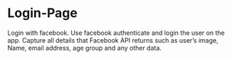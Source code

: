 # Login-Page
 Login with facebook. Use facebook authenticate and login the user on the app. Capture all details that Facebook API returns such as user’s image, Name, email address, age group and any other data.
